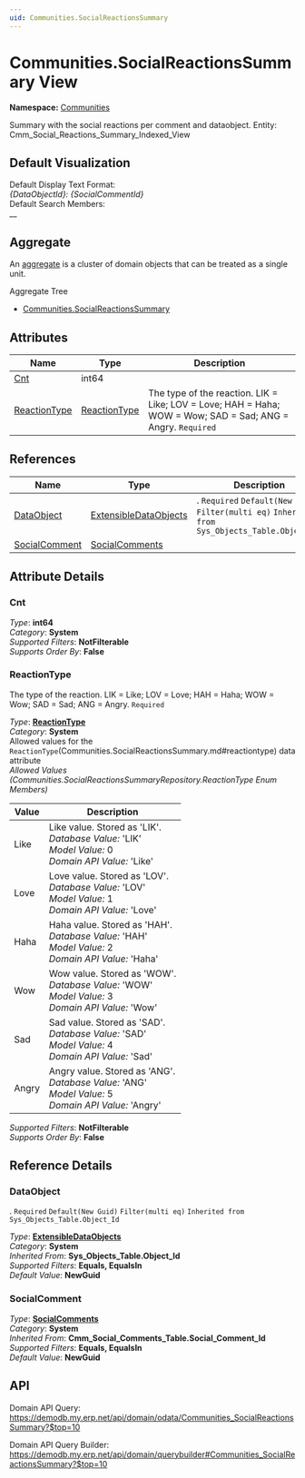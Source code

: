 ```yaml
---
uid: Communities.SocialReactionsSummary
---
```

# Communities.SocialReactionsSummary View

**Namespace:** [Communities](Communities.md)  

Summary with the social reactions per comment and dataobject. Entity: Cmm_Social_Reactions_Summary_Indexed_View

## Default Visualization
Default Display Text Format:  
_{DataObjectId}: {SocialCommentId}_  
Default Search Members:  
__  

## Aggregate
An [aggregate](https://docs.erp.net/tech/advanced/concepts/aggregates.html) is a cluster of domain objects that can be treated as a single unit.  

Aggregate Tree  
* [Communities.SocialReactionsSummary](Communities.SocialReactionsSummary.md)  

## Attributes

| Name | Type | Description |
| ---- | ---- | --- |
| [Cnt](Communities.SocialReactionsSummary.md#cnt) | int64 |  
| [ReactionType](Communities.SocialReactionsSummary.md#reactiontype) | [ReactionType](Communities.SocialReactionsSummary.md#reactiontype) | The type of the reaction. LIK = Like; LOV = Love; HAH = Haha; WOW = Wow; SAD = Sad; ANG = Angry. `Required` 

## References

| Name | Type | Description |
| ---- | ---- | --- |
| [DataObject](Communities.SocialReactionsSummary.md#dataobject) | [ExtensibleDataObjects](Systems.Core.ExtensibleDataObjects.md) | . `Required` `Default(New Guid)` `Filter(multi eq)` `Inherited from Sys_Objects_Table.Object_Id` |
| [SocialComment](Communities.SocialReactionsSummary.md#socialcomment) | [SocialComments](Communities.SocialComments.md) |  |


## Attribute Details

### Cnt

_Type_: **int64**  
_Category_: **System**  
_Supported Filters_: **NotFilterable**  
_Supports Order By_: **False**  

### ReactionType

The type of the reaction. LIK = Like; LOV = Love; HAH = Haha; WOW = Wow; SAD = Sad; ANG = Angry. `Required`

_Type_: **[ReactionType](Communities.SocialReactionsSummary.md#reactiontype)**  
_Category_: **System**  
Allowed values for the `ReactionType`(Communities.SocialReactionsSummary.md#reactiontype) data attribute  
_Allowed Values (Communities.SocialReactionsSummaryRepository.ReactionType Enum Members)_  

| Value | Description |
| ---- | --- |
| Like | Like value. Stored as 'LIK'. <br /> _Database Value:_ 'LIK' <br /> _Model Value:_ 0 <br /> _Domain API Value:_ 'Like' |
| Love | Love value. Stored as 'LOV'. <br /> _Database Value:_ 'LOV' <br /> _Model Value:_ 1 <br /> _Domain API Value:_ 'Love' |
| Haha | Haha value. Stored as 'HAH'. <br /> _Database Value:_ 'HAH' <br /> _Model Value:_ 2 <br /> _Domain API Value:_ 'Haha' |
| Wow | Wow value. Stored as 'WOW'. <br /> _Database Value:_ 'WOW' <br /> _Model Value:_ 3 <br /> _Domain API Value:_ 'Wow' |
| Sad | Sad value. Stored as 'SAD'. <br /> _Database Value:_ 'SAD' <br /> _Model Value:_ 4 <br /> _Domain API Value:_ 'Sad' |
| Angry | Angry value. Stored as 'ANG'. <br /> _Database Value:_ 'ANG' <br /> _Model Value:_ 5 <br /> _Domain API Value:_ 'Angry' |

_Supported Filters_: **NotFilterable**  
_Supports Order By_: **False**  


## Reference Details

### DataObject

. `Required` `Default(New Guid)` `Filter(multi eq)` `Inherited from Sys_Objects_Table.Object_Id`

_Type_: **[ExtensibleDataObjects](Systems.Core.ExtensibleDataObjects.md)**  
_Category_: **System**  
_Inherited From_: **Sys_Objects_Table.Object_Id**  
_Supported Filters_: **Equals, EqualsIn**  
_Default Value_: **NewGuid**  

### SocialComment

_Type_: **[SocialComments](Communities.SocialComments.md)**  
_Category_: **System**  
_Inherited From_: **Cmm_Social_Comments_Table.Social_Comment_Id**  
_Supported Filters_: **Equals, EqualsIn**  
_Default Value_: **NewGuid**  


## API

Domain API Query:
<https://demodb.my.erp.net/api/domain/odata/Communities_SocialReactionsSummary?$top=10>

Domain API Query Builder:
<https://demodb.my.erp.net/api/domain/querybuilder#Communities_SocialReactionsSummary?$top=10>

